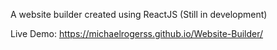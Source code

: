 A website builder created using ReactJS
(Still in development)

Live Demo: 
https://michaelrogerss.github.io/Website-Builder/

